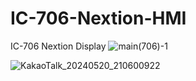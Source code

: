 # IC-706-Nextion-HMI
IC-706 Nextion Display 
![main(706)-1](https://github.com/kimjonghyub/IC-706-Nextion-HMI/assets/169359949/1cbccc3d-955a-4e2b-85fa-5b7f62dd81d9)


![KakaoTalk_20240520_210600922](https://github.com/kimjonghyub/IC-706-Nextion-HMI/assets/169359949/cddba7d0-de38-4a23-8945-8379efb8301b)
